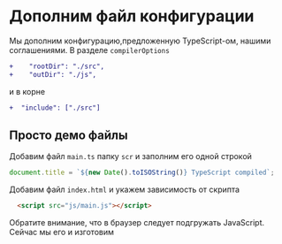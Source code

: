 # Дополним файл конфигурации

Мы дополним конфигурацию,предложенную TypeScript-ом, нашими соглашениями. В разделе `compilerOptions`

```diff
+    "rootDir": "./src",
+    "outDir": "./js",
```

и в корне

```diff
+  "include": ["./src"]
```

## Просто демо файлы

Добавим файл `main.ts` папку `scr` и заполним его одной строкой

```typescript
document.title = `${new Date().toISOString()} TypeScript compiled`;
```

Добавим файл `index.html` и укажем зависимость от скрипта

```html
  <script src="js/main.js"></script>
```

Обратите внимание, что в браузер следует подгружать JavaScript. Сейчас мы его и изготовим